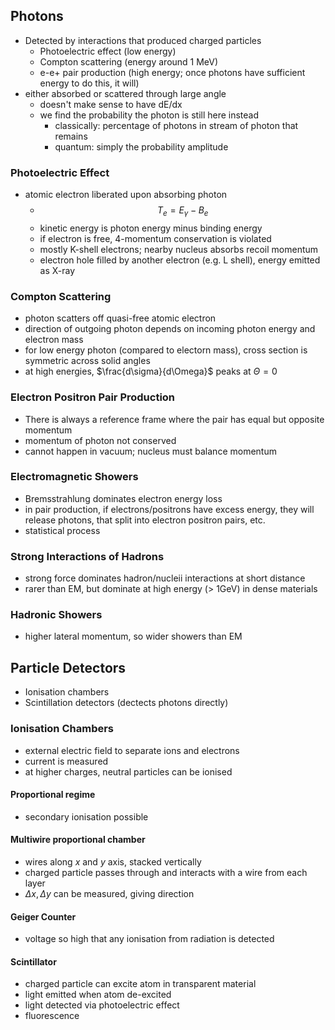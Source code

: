 ## Photons
- Detected by interactions that produced charged particles
    - Photoelectric effect (low energy)
    - Compton scattering (energy around 1 MeV)
    - e-e+ pair production (high energy; once photons have sufficient energy to do this, it will)
- either absorbed or scattered through large angle
    - doesn't make sense to have dE/dx
    - we find the probability the photon is still here instead
        - classically: percentage of photons in stream of photon that remains
        - quantum: simply the probability amplitude

### Photoelectric Effect
- atomic electron liberated upon absorbing photon
    - $$T_e = E_\gamma - B_e$$
    - kinetic energy is photon energy minus binding energy
    - if electron is free, 4-momentum conservation is violated
    - mostly K-shell electrons; nearby nucleus absorbs recoil momentum
    - electron hole filled by another electron (e.g. L shell), energy emitted as X-ray

### Compton Scattering
- photon scatters off quasi-free atomic electron
- direction of outgoing photon depends on incoming photon energy and electron mass
- for low energy photon (compared to electorn mass), cross section is symmetric across solid angles
- at high energies, $\frac{d\sigma}{d\Omega}$ peaks at $\Theta = 0$

### Electron Positron Pair Production
- There is always a reference frame where the pair has equal but opposite momentum
- momentum of photon not conserved
- cannot happen in vacuum; nucleus must balance momentum

### Electromagnetic Showers
- Bremsstrahlung dominates electron energy loss
- in pair production, if electrons/positrons have excess energy, they will release photons, that split into electron positron pairs, etc.
- statistical process

### Strong Interactions of Hadrons
- strong force dominates hadron/nucleii interactions at short distance
- rarer than EM, but dominate at high energy (> 1GeV) in dense materials

### Hadronic Showers
- higher lateral momentum, so wider showers than EM

## Particle Detectors
- Ionisation chambers
- Scintillation detectors (dectects photons directly)

### Ionisation Chambers
- external electric field to separate ions and electrons
- current is measured
- at higher charges, neutral particles can be ionised

#### Proportional regime
- secondary ionisation possible


#### Multiwire proportional chamber
- wires along $x$ and $y$ axis, stacked vertically
- charged particle passes through and interacts with a wire from each layer
- $\Delta x, \Delta y$ can be measured, giving direction

#### Geiger Counter
- voltage so high that any ionisation from radiation is detected

#### Scintillator
- charged particle can excite atom in transparent material
- light emitted when atom de-excited
- light detected via photoelectric effect
- fluorescence
